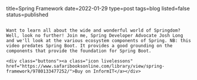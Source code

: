 title=Spring Framework
date=2022-01-29
type=post
tags=blog
listed=false
status=published
~~~~~~

Want to learn all about the wide and wonderful world of Springdom? Well, look no further! Join me, Spring Developer Advocate Josh Long and we'll look at the various ecosystem components of Spring. NB: this video predates Spring Boot. It provides a good grounding on the components that provide the foundation for Spring Boot. 

<div class="buttons"><a class="icon livelessons" href="https://www.safaribooksonline.com/library/view/spring-framework/9780133477252/">Buy on InformIT</a></div>